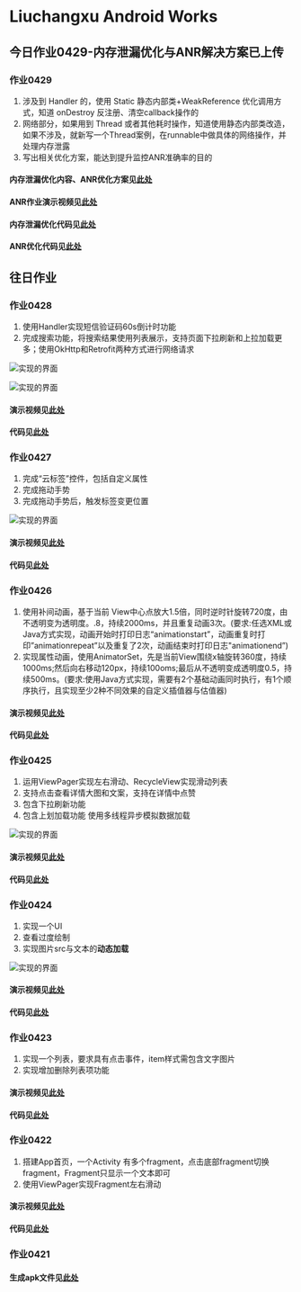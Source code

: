 # Liuchangxu Android Works

## 今日作业0429-内存泄漏优化与ANR解决方案已上传

### 作业0429

1. 涉及到 Handler 的，使用 Static 静态内部类+WeakReference 优化调用方式，知道 onDestroy 反注册、清空callback操作的
2. 网络部分，如果用到 Thread 或者其他耗时操作，知道使用静态内部类改造，如果不涉及，就新写一个Thread案例，在runnable中做具体的网络操作，并处理内存泄露
3. 写出相关优化方案，能达到提升监控ANR准确率的目的

#### 内存泄漏优化内容、ANR优化方案见[此处](demo/work_0429/README.md)

#### ANR作业演示视频见[此处](demo/work_0429/作业演示视频0429.mp4)

#### 内存泄漏优化代码见[此处](app/src/main/java/com/example/work_liuchangxu/work_0429/Fragment_main_0429_2.java)

#### ANR优化代码见[此处](app/src/main/java/com/example/work_liuchangxu/work_0429/MyANRWatchDog.java)

## 往日作业

### 作业0428

1. 使用Handler实现短信验证码60s倒计时功能
2. 完成搜索功能，将搜索结果使用列表展示，支持页面下拉刷新和上拉加载更多；使用OkHttp和Retrofit两种方式进行网络请求

![实现的界面](demo/work_0428/作业演示图片0428_1.png)

![实现的界面](demo/work_0428/作业演示图片0428_2.jpg)

#### 演示视频见[此处](demo/work_0428/作业演示视频0428.mp4)

#### 代码见[此处](app/src/main/java/com/example/work_liuchangxu/work_0428)

### 作业0427

1. 完成“云标签”控件，包括自定义属性
2. 完成拖动手势
3. 完成拖动手势后，触发标签变更位置

![实现的界面](demo/work_0427/作业演示图片.png)

#### 演示视频见[此处](demo/work_0427/作业演示视频0427.mp4)

#### 代码见[此处](app/src/main/java/com/example/work_liuchangxu/work_0427)

### 作业0426

1. 使用补间动画，基于当前 View中心点放大1.5倍，同时逆时针旋转720度，由不透明变为透明度。.8，持续2000ms，并且重复动画3次。(要求:任选XML或Java方式实现，动画开始时打印日志“animationstart”，动画重复时打印”animationrepeat”以及重复了2次，动画结束时打印日志"animationend”)
2. 实现属性动画，使用AnimatorSet，先是当前View围绕x轴旋转360度，持续1000ms;然后向右移动120px，持续100oms;最后从不透明变成透明度0.5，持续500ms。(要求:使用Java方式实现，需要有2个基础动画同时执行，有1个顺序执行，且实现至少2种不同效果的自定义插值器与估值器)

#### 演示视频见[此处](demo/work_0426/作业演示视频0426.mp4)

#### 代码见[此处](app/src/main/java/com/example/work_liuchangxu/work_0426)

### 作业0425

1. 运用ViewPager实现左右滑动、RecycleView实现滑动列表
2. 支持点击查看详情大图和文案，支持在详情中点赞
3. 包含下拉刷新功能
4. 包含上划加载功能 使用多线程异步模拟数据加载

![实现的界面](demo/work_0425/作业展示0425.png)

#### 演示视频见[此处](demo/work_0425/作业演示视频0425.mp4)

#### 代码见[此处](app/src/main/java/com/example/work_liuchangxu/work_0425)

### 作业0424

1. 实现一个UI
2. 查看过度绘制
3. 实现图片src与文本的**动态加载**

![实现的界面](demo/work_0424/作业展示0424.png)

#### 演示视频见[此处](demo/work_0424/作业演示视频0424.mp4)

#### 代码见[此处](app/src/main/java/com/example/work_liuchangxu/work_0423)

### 作业0423

1. 实现一个列表，要求具有点击事件，item样式需包含文字图片
2. 实现增加删除列表项功能

#### 演示视频见[此处](demo/work_0423/作业演示视频0423.mp4)

#### 代码见[此处](app/src/main/java/com/example/work_liuchangxu/work_0423)

### 作业0422

1. 搭建App首页，一个Activity 有多个fragment，点击底部fragment切换fragment，Fragment只显示一个文本即可
2. 使用ViewPager实现Fragment左右滑动

#### 演示视频见[此处](demo/work_0422/作业演示视频0422.mp4)

#### 代码见[此处](app/src/main/java/com/example/work_liuchangxu/work_0422)

### 作业0421

#### 生成apk文件见[此处](demo/work_0421)

